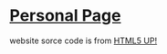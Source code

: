 
# [Personal Page](https://chengwuxinlin.github.io)


website sorce code is from [HTML5 UP!](https://html5up.net/)
